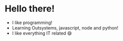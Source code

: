 # __Hello there!__ 
- I like programming!
- Learning Outsystems, javascript, node and python!
- I like everything IT related 😄